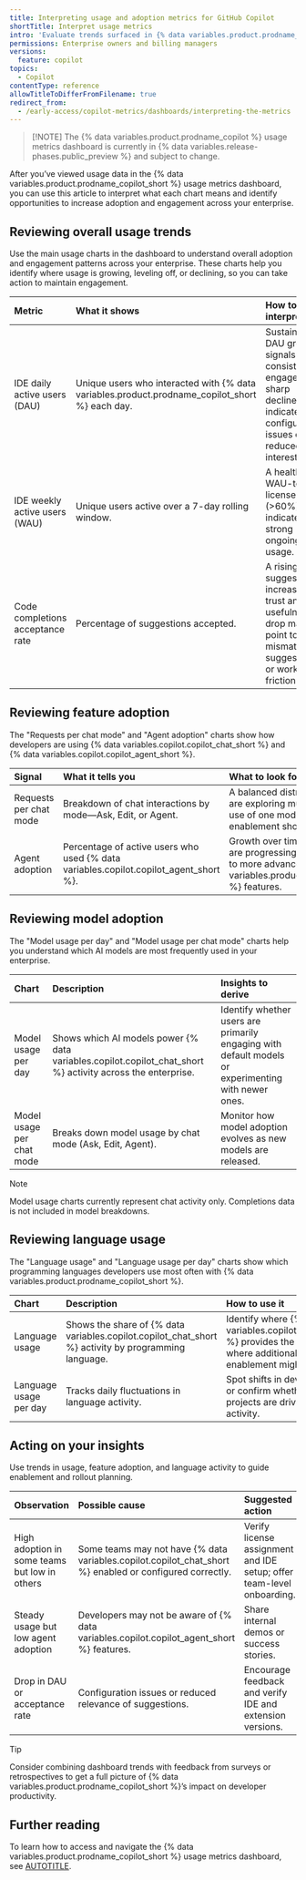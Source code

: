 ```yaml
---
title: Interpreting usage and adoption metrics for GitHub Copilot
shortTitle: Interpret usage metrics
intro: 'Evaluate trends surfaced in {% data variables.product.prodname_copilot_short %} usage metrics to enable adoption in your enterprise.'
permissions: Enterprise owners and billing managers
versions:
  feature: copilot
topics:
  - Copilot
contentType: reference
allowTitleToDifferFromFilename: true
redirect_from:
  - /early-access/copilot-metrics/dashboards/interpreting-the-metrics
---
```


>[!NOTE] The {% data variables.product.prodname_copilot %} usage metrics dashboard is currently in {% data variables.release-phases.public_preview %} and subject to change.

After you’ve viewed usage data in the {% data variables.product.prodname_copilot_short %} usage metrics dashboard, you can use this article to interpret what each chart means and identify opportunities to increase adoption and engagement across your enterprise.

## Reviewing overall usage trends

Use the main usage charts in the dashboard to understand overall adoption and engagement patterns across your enterprise. These charts help you identify where usage is growing, leveling off, or declining, so you can take action to maintain engagement.

| Metric | What it shows | How to interpret it |
|:--|:--|:--|
| IDE daily active users (DAU) | Unique users who interacted with {% data variables.product.prodname_copilot_short %} each day. | Sustained DAU growth signals consistent engagement; sharp declines may indicate configuration issues or reduced interest. |
| IDE weekly active users (WAU) | Unique users active over a 7-day rolling window. | A healthy WAU-to-license ratio (>60%) indicates strong ongoing usage. |
| Code completions acceptance rate | Percentage of suggestions accepted. | A rising rate suggests increasing trust and usefulness; a drop may point to mismatched suggestions or workflow friction. |

## Reviewing feature adoption

The "Requests per chat mode" and "Agent adoption" charts show how developers are using {% data variables.copilot.copilot_chat_short %} and {% data variables.copilot.copilot_agent_short %}.

| Signal | What it tells you | What to look for |
|:--|:--|:--|
| Requests per chat mode | Breakdown of chat interactions by mode—Ask, Edit, or Agent. | A balanced distribution suggests users are exploring multiple capabilities. Heavy use of one mode can highlight where enablement should focus. |
| Agent adoption | Percentage of active users who used {% data variables.copilot.copilot_agent_short %}. | Growth over time shows that developers are progressing from basic completions to more advanced {% data variables.product.prodname_copilot_short %} features. |

## Reviewing model adoption

The "Model usage per day" and "Model usage per chat mode" charts help you understand which AI models are most frequently used in your enterprise.

| Chart | Description | Insights to derive |
|:--|:--|:--|
| Model usage per day | Shows which AI models power {% data variables.copilot.copilot_chat_short %} activity across the enterprise. | Identify whether users are primarily engaging with default models or experimenting with newer ones. |
| Model usage per chat mode | Breaks down model usage by chat mode (Ask, Edit, Agent). | Monitor how model adoption evolves as new models are released. |

> [!NOTE]
> Model usage charts currently represent chat activity only. Completions data is not included in model breakdowns.

## Reviewing language usage

The "Language usage" and "Language usage per day" charts show which programming languages developers use most often with {% data variables.product.prodname_copilot_short %}.

| Chart | Description | How to use it |
|:--|:--|:--|
| Language usage | Shows the share of {% data variables.copilot.copilot_chat_short %} activity by programming language. | Identify where {% data variables.copilot.copilot_chat_short %} provides the most value and where additional support or enablement might help. |
| Language usage per day | Tracks daily fluctuations in language activity. | Spot shifts in development focus or confirm whether new teams or projects are driving increased activity. |

## Acting on your insights

Use trends in usage, feature adoption, and language activity to guide enablement and rollout planning.

| Observation | Possible cause | Suggested action |
|:--|:--|:--|
| High adoption in some teams but low in others | Some teams may not have {% data variables.copilot.copilot_chat_short %} enabled or configured correctly. | Verify license assignment and IDE setup; offer team-level onboarding. |
| Steady usage but low agent adoption | Developers may not be aware of {% data variables.copilot.copilot_agent_short %} features. | Share internal demos or success stories. |
| Drop in DAU or acceptance rate | Configuration issues or reduced relevance of suggestions. | Encourage feedback and verify IDE and extension versions. |

> [!TIP]
> Consider combining dashboard trends with feedback from surveys or retrospectives to get a full picture of {% data variables.product.prodname_copilot_short %}’s impact on developer productivity.

## Further reading

To learn how to access and navigate the {% data variables.product.prodname_copilot_short %} usage metrics dashboard, see [AUTOTITLE](/copilot/how-tos/administer-copilot/manage-for-enterprise/view-usage-and-adoption).

